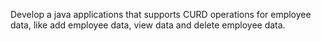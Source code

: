 Develop a java applications that supports CURD operations for employee data, like add employee data, view data and delete employee data.

